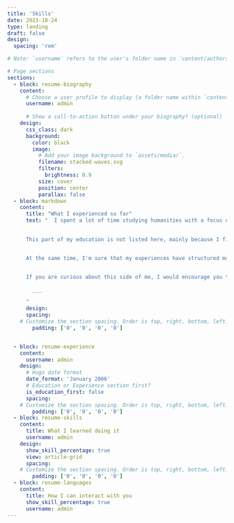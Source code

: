 ```yaml
---
title: 'Skills'
date: 2023-10-24
type: landing
draft: false
design:
  spacing: 'rem'

# Note: `username` refers to the user's folder name in `content/authors/`

# Page sections
sections:
  - block: resume-biography
    content:
      # Choose a user profile to display (a folder name within `content/authors/`)
      username: admin
      
      # Show a call-to-action button under your biography? (optional)
    design:
      css_class: dark
      background:
        color: black
        image:
          # Add your image background to `assets/media/`.
          filename: stacked-waves.svg
          filters:
            brightness: 0.9
          size: cover
          position: center
          parallax: false
  - block: markdown
    content:
      title: "What I experienced so far"
      text: "  I spent a lot of time studying humanities with a focus on philosophy, only to change course and start my BA to learn how to build complex things with a clear purpose using software.
      

      This part of my education is not listed here, mainly because I find it difficult to explain what concrete practical skills I have acquired during my time there. 


      At the same time, I'm sure that my experiences have structured many of my cognitive processes and views in a fundamental way, and have made me a much better software engineer, developer, modeller, team member and human being.    


      If you are curious about this side of me, I would encourage you to visit the [About this place](https://infornomics.substack.com/p/about-me)-Section of my substack. How I think about things I find interesting can be seen in the posts themselves. I hope you like it.

        ___

      "    
      design:
      spacing:
    # Customize the section spacing. Order is top, right, bottom, left.
        padding: ['0', '0', '0', '0']


  - block: resume-experience
    content:
      username: admin
    design:
      # Hugo date format
      date_format: 'January 2006'
      # Education or Experience section first?
      is_education_first: false      
      spacing:
    # Customize the section spacing. Order is top, right, bottom, left.
        padding: ['0', '0', '0', '0']
  - block: resume-skills
    content:
      title: What I learned doing it
      username: admin
    design:
      show_skill_percentage: true
      view: article-grid
      spacing:
    # Customize the section spacing. Order is top, right, bottom, left.
        padding: ['0', '0', '0', '0']
  - block: resume-languages
    content:
      title: How I can interact with you 
      show_skill_percentage: true
      username: admin
---
```

